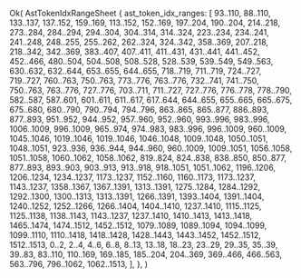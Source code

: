Ok(
    AstTokenIdxRangeSheet {
        ast_token_idx_ranges: [
            93..110,
            88..110,
            133..137,
            137..152,
            159..169,
            113..152,
            152..169,
            197..204,
            190..204,
            214..218,
            273..284,
            284..294,
            294..304,
            304..314,
            314..324,
            223..234,
            234..241,
            241..248,
            248..255,
            255..262,
            262..324,
            324..342,
            358..369,
            207..218,
            218..342,
            342..369,
            383..407,
            407..411,
            411..431,
            431..441,
            441..452,
            452..466,
            480..504,
            504..508,
            508..528,
            528..539,
            539..549,
            549..563,
            630..632,
            632..644,
            653..655,
            644..655,
            718..719,
            711..719,
            724..727,
            719..727,
            760..763,
            750..763,
            773..776,
            763..776,
            732..741,
            741..750,
            750..763,
            763..776,
            727..776,
            703..711,
            711..727,
            727..776,
            776..778,
            778..790,
            582..587,
            587..601,
            601..611,
            611..617,
            617..644,
            644..655,
            655..665,
            665..675,
            675..680,
            680..790,
            790..794,
            794..796,
            863..865,
            865..877,
            886..893,
            877..893,
            951..952,
            944..952,
            957..960,
            952..960,
            993..996,
            983..996,
            1006..1009,
            996..1009,
            965..974,
            974..983,
            983..996,
            996..1009,
            960..1009,
            1045..1046,
            1019..1046,
            1019..1046,
            1046..1048,
            1009..1048,
            1050..1051,
            1048..1051,
            923..936,
            936..944,
            944..960,
            960..1009,
            1009..1051,
            1056..1058,
            1051..1058,
            1060..1062,
            1058..1062,
            819..824,
            824..838,
            838..850,
            850..877,
            877..893,
            893..903,
            903..913,
            913..918,
            918..1051,
            1051..1062,
            1196..1206,
            1206..1234,
            1234..1237,
            1173..1237,
            1152..1160,
            1160..1173,
            1173..1237,
            1143..1237,
            1358..1367,
            1367..1391,
            1313..1391,
            1275..1284,
            1284..1292,
            1292..1300,
            1300..1313,
            1313..1391,
            1266..1391,
            1393..1404,
            1391..1404,
            1240..1252,
            1252..1266,
            1266..1404,
            1404..1410,
            1237..1410,
            1115..1125,
            1125..1138,
            1138..1143,
            1143..1237,
            1237..1410,
            1410..1413,
            1413..1418,
            1465..1474,
            1474..1512,
            1452..1512,
            1079..1089,
            1089..1094,
            1094..1099,
            1099..1110,
            1110..1418,
            1418..1428,
            1428..1443,
            1443..1452,
            1452..1512,
            1512..1513,
            0..2,
            2..4,
            4..6,
            6..8,
            8..13,
            13..18,
            18..23,
            23..29,
            29..35,
            35..39,
            39..83,
            83..110,
            110..169,
            169..185,
            185..204,
            204..369,
            369..466,
            466..563,
            563..796,
            796..1062,
            1062..1513,
        ],
    },
)